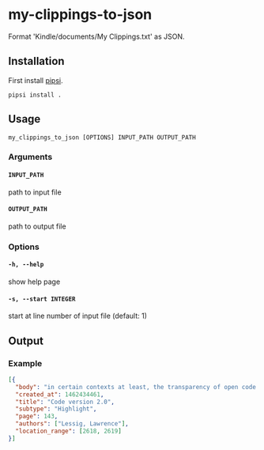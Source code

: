 # my-clippings-to-json

Format 'Kindle/documents/My Clippings.txt' as JSON. 

## Installation

First install [pipsi](https://github.com/mitsuhiko/pipsi#readme).

```
pipsi install .
```

## Usage

```
my_clippings_to_json [OPTIONS] INPUT_PATH OUTPUT_PATH
```

### Arguments

#### `INPUT_PATH`

path to input file

#### `OUTPUT_PATH`

path to output file

### Options

#### `-h, --help`

show help page

#### `-s, --start INTEGER`

start at line number of input file (default: 1)

## Output

### Example

```json
[{
  "body": "in certain contexts at least, the transparency of open code should be a requirement.",
  "created_at": 1462434461,
  "title": "Code version 2.0",
  "subtype": "Highlight",
  "page": 143,
  "authors": ["Lessig, Lawrence"],
  "location_range": [2618, 2619]
}]
```
